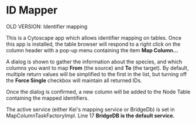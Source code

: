 # ID Mapper
OLD VERSION:   Identifier mapping

This is a Cytoscape app which allows identifier mapping on tables.   Once this app is installed, the table browser will respond to a right click on the column header with a pop-up menu containing the item **Map Column...**  

A dialog is shown to gather the information about the species, and which columns you want to map **From** (the source) and **To** (the target).  By default, multiple return values will be simplified to the first in the list, but turning off the **Force Single** checkbox will maintain all returned IDs.

Once the dialog is confirmed, a new column will be added to the Node Table containing the mapped identifiers.

The active service  (either Kei's mapping service or BridgeDb) is set in MapColumnTaskFactoryImpl. Line 17
__**BridgeDB** is the default service.__
